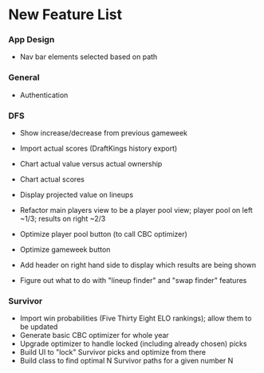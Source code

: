 # New Feature List

### App Design

- Nav bar elements selected based on path

### General

- Authentication

### DFS

- Show increase/decrease from previous gameweek

- Import actual scores (DraftKings history export)
- Chart actual value versus actual ownership
- Chart actual scores

- Display projected value on lineups
- Refactor main players view to be a player pool view; player pool on left ~1/3; results on right ~2/3
- Optimize player pool button (to call CBC optimizer)
- Optimize gameweek button
- Add header on right hand side to display which results are being shown
- Figure out what to do with "lineup finder" and "swap finder" features

### Survivor

- Import win probabilities (Five Thirty Eight ELO rankings); allow them to be updated
- Generate basic CBC optimizer for whole year
- Upgrade optimizer to handle locked (including already chosen) picks
- Build UI to "lock" Survivor picks and optimize from there
- Build class to find optimal N Survivor paths for a given number N
